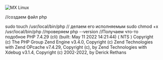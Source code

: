 ![MX Linux](https://img.shields.io/badge/-MX%20Linux-%23000000?style=for-the-badge&logo=MXlinux&logoColor=white)
<p>//создаем файл php</p>
sudo touch /usr/local/bin/php
// делаем его исполняемым
sudo chmod +x /usr/local/bin/php
//проверяем
php --version
//Получаем что-то подобное
PHP 7.4.29 (cli) (built: May 11 2022 14:21:44) ( NTS )
Copyright (c) The PHP Group
Zend Engine v3.4.0, Copyright (c) Zend Technologies
with Zend OPcache v7.4.29, Copyright (c), by Zend Technologies
with Xdebug v3.1.4, Copyright (c) 2002-2022, by Derick Rethans